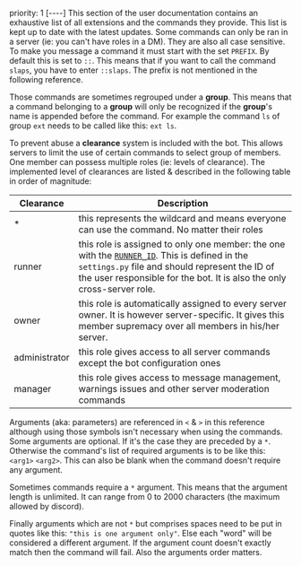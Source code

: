 priority: 1
[----]
This section of the user documentation contains an exhaustive list of all extensions and the commands they provide. This list is kept up to date with the latest updates. Some commands can only be ran in a server (ie: you can't have roles in a DM). They are also all case sensitive. To make you message a command it must start with the set `PREFIX`. By default this is set to `::`. This means that if you want to call the command `slaps`, you have to enter `::slaps`. The prefix is not mentioned in the following reference.

   Those commands are sometimes regrouped under a **group**. This means that a command belonging to a **group** will only be recognized if the **group**'s name is appended before the command. For example the command `ls` of group `ext` needs to be called like this: `ext ls`.

   To prevent abuse a **clearance** system is included with the bot. This allows servers to limit the use of certain commands to select group of members. One member can possess multiple roles (ie: levels of clearance). The implemented level of clearances are listed & described in the following table in order of magnitude:

| Clearance     | Description                                                  |
| ------------- | ------------------------------------------------------------ |
| *             | this represents the wildcard and means everyone can use the command. No matter their roles |
| runner        | this role is assigned to only one member: the one with the [`RUNNER_ID`](https://github.com/organic-bots/ForeBot/blob/master/settings.py#15). This is defined in the `settings.py` file and should represent the ID of the user responsible for the bot. It is also the only cross-server role. |
| owner         | this role is automatically assigned to every server owner. It is however server-specific. It gives this member supremacy over all members in his/her server. |
| administrator | this role gives access to all server commands except the bot configuration ones |
| manager       | this role gives access to message management, warnings issues and other server moderation commands |

   Arguments (aka: parameters) are referenced in `<` & `>` in this reference although using those symbols isn't necessary when using the commands.  Some arguments are optional. If it's the case they are preceded by a `*`. Otherwise the command's list of required arguments is to be  like this: `<arg1>` `<arg2>`.  This can also be blank when the command doesn't require any argument.

 Sometimes commands require a `*` argument. This means that the argument length is unlimited. It can range from 0 to 2000 characters (the maximum allowed by discord).

Finally arguments which are not `*` but comprises spaces need to be put in quotes like this: `"this is one argument only"`. Else each "word" will be considered a different argument. If the argument count doesn't exactly match then the command will fail. Also the arguments order matters.



